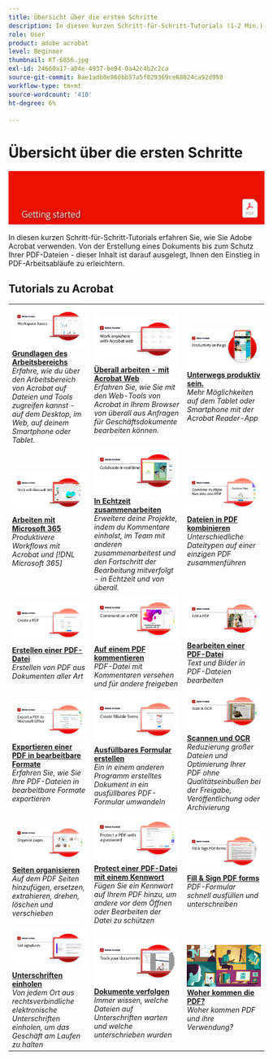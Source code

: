 ```yaml
---
title: Übersicht über die ersten Schritte
description: In diesen kurzen Schritt-für-Schritt-Tutorials (1-2 Min.) erfahren Sie, wie Sie Adobe Acrobat verwenden.
role: User
product: adobe acrobat
level: Beginner
thumbnail: KT-6856.jpg
exl-id: 24660a17-a04e-4937-be94-0a42c4b2c2ca
source-git-commit: 8ae1adb0e860bb57a5f029369ce68024ca92d958
workflow-type: tm+mt
source-wordcount: '410'
ht-degree: 6%

---
```


# Übersicht über die ersten Schritte

![Acrobat - Erste Schritte](../assets/Hero-GettingStarted.png)

In diesen kurzen Schritt-für-Schritt-Tutorials erfahren Sie, wie Sie Adobe Acrobat verwenden. Von der Erstellung eines Dokuments bis zum Schutz Ihrer PDF-Dateien - dieser Inhalt ist darauf ausgelegt, Ihnen den Einstieg in PDF-Arbeitsabläufe zu erleichtern.

## Tutorials zu Acrobat

<table style="table-layout:fixed">
<tr>
  <td>
    <a href="get-to-know-the-acrobat-dc-interface.md">
      <img alt="Grundlagen des Arbeitsbereichs" src="../assets/Workspace_1280.png" />
    </a>
    <div>
    <a href="get-to-know-the-acrobat-dc-interface.md"><strong>Grundlagen des Arbeitsbereichs</strong></a>
    </div>
    <em>Erfahre, wie du über den Arbeitsbereich von Acrobat auf Dateien und Tools zugreifen kannst - auf dem Desktop, im Web, auf deinem Smartphone oder Tablet.</em>
    <br>
  </td>
  <td>
    <a href="acrobatweb.md">
      <img alt="Überall arbeiten - mit Acrobat Web" src="../assets/Acrobatweb_1280.png" />
    </a>
    <div>
    <a href="acrobatweb.md"><strong>Überall arbeiten - mit Acrobat Web</strong></a>
    </div>
    <em>Erfahren Sie, wie Sie mit den Web-Tools von Acrobat in Ihrem Browser von überall aus Anfragen für Geschäftsdokumente bearbeiten können.</em>
    <br>
  </td>
  <td>
    <a href="productivity.md">
      <img alt="Unterwegs produktiv sein." src="../assets/Productivity_1280.png" />
    </a>
    <div>
     <a href="productivity.md"><strong>Unterwegs produktiv sein.</strong></a>
    </div>
    <em>Mehr Möglichkeiten auf dem Tablet oder Smartphone mit der Acrobat Reader-App</em>
    <br>
  </td>
</tr>
<tr>
   <td>
    <a href="../integrate/integrate-overview.md#microsoft">
      <img alt="Arbeiten mit Microsoft 365" src="../assets/WorkMicrosoft365_1280.png" />
    </a>
    <div>
     <a href="../integrate/integrate-overview.md#microsoft"><strong>Arbeiten mit Microsoft 365</strong></a>
    </div>
    <em>Produktivere Workflows mit Acrobat und [!DNL Microsoft 365]</em>
    <br>
  </td>
  <td>
    <a href="collaborate.md">
      <img alt="In Echtzeit zusammenarbeiten" src="../assets/Collaborate_1280.png" />
    </a>
    <div>
     <a href="collaborate.md"><strong>In Echtzeit zusammenarbeiten</strong></a>
    </div>
    <em>Erweitere deine Projekte, indem du Kommentare einholst, im Team mit anderen zusammenarbeitest und den Fortschritt der Bearbeitung mitverfolgt - in Echtzeit und von überall.</em>
    <br>
  </td>
  <td>
    <a href="combine-to-pdf.md">
      <img alt="Combine Files auf PDF" src="../assets/Combine.jpg" />
    </a>
    <div>
     <a href="combine-to-pdf.md"><strong>Dateien in PDF kombinieren</strong></a>
    </div>
    <em>Unterschiedliche Dateitypen auf einer einzigen PDF zusammenführen</em>
    <br>
  </td>
</tr>
<tr>
  <td>
    <a href="create-pdf.md">
      <img alt="PDF-Dateien erstellen" src="../assets/Create.jpg" />
    </a>
    <div>
    <a href="create-pdf.md"><strong>Erstellen einer PDF-Datei</strong></a>
    </div>
    <em>Erstellen von PDF aus Dokumenten aller Art</em>
    <br>
  </td>
 <td>
    <a href="comment-on-pdf-files.md">
      <img alt="Auf einem PDF kommentieren" src="../assets/Comment.jpg" />
    </a>
    <div>
    <a href="comment-on-pdf-files.md"><strong>Auf einem PDF kommentieren</strong></a>
    </div>
    <em>PDF-Datei mit Kommentaren versehen und für andere freigeben</em>
    <br>
  </td>
  <td>
    <a href="edit-pdf.md">
      <img alt="Bearbeiten einer PDF-Datei" src="../assets/Edit.jpg" />
    </a>
    <div>
    <a href="edit-pdf.md"><strong>Bearbeiten einer PDF-Datei</strong></a>
    </div>
    <em>Text und Bilder in PDF-Dateien bearbeiten</em>
    <br>
  </td>
</tr>
<tr>
  <td>
    <a href="export-pdf.md">
      <img alt="Exportieren einer PDF in bearbeitbare Formate" src="../assets/Export.jpg" />
    </a>
    <div>
    <a href="export-pdf.md"><strong>Exportieren einer PDF in bearbeitbare Formate</strong></a>
    </div>
    <em>Erfahren Sie, wie Sie Ihre PDF-Dateien in bearbeitbare Formate exportieren</em>
    <br>
  </td>
  <td>
    <a href="create-fillable-forms.md">
      <img alt="Ausfüllbares Formular erstellen" src="../assets/Form_1280.png" />
    </a>
    <div>
    <a href="create-fillable-forms.md"><strong>Ausfüllbares Formular erstellen</strong></a>
    </div>
    <em>Ein in einem anderen Programm erstelltes Dokument in ein ausfüllbares PDF-Formular umwandeln</em>
    <br>
  </td>
  <td>
    <a href="scan-and-ocr.md">
      <img alt="Scannen und OCR" src="../assets/Scan.jpg" />
    </a>
    <div>
    <a href="scan-and-ocr.md"><strong>Scannen und OCR</strong></a>
    </div>
    <em>Reduzierung großer Dateien und Optimierung Ihrer PDF ohne Qualitätseinbußen bei der Freigabe, Veröffentlichung oder Archivierung</em>
    <br>
  </td>
</tr>
<tr>
 <td>
    <a href="organize.md">
      <img alt="Seiten organisieren" src="../assets/Organize.jpg" />
    </a>
    <div>
    <a href="organize.md"><strong>Seiten organisieren</strong></a>
    </div>
    <em>Auf dem PDF Seiten hinzufügen, ersetzen, extrahieren, drehen, löschen und verschieben</em>
    <br>
  </td>
  <td>
    <a href="password-protect.md">
      <img alt="Protect einer PDF-Datei mit einem Kennwort" src="../assets/Protect.jpg" />
    </a>
    <div>
    <a href="password-protect.md"><strong>Protect einer PDF-Datei mit einem Kennwort</strong></a>
    </div>
    <em>Fügen Sie ein Kennwort auf Ihrem PDF hinzu, um andere vor dem Öffnen oder Bearbeiten der Datei zu schützen</em>
    <br>
  </td>
  <td>
    <a href="fill-and-sign.md">
      <img alt="PDF-Formular ausfüllen und unterschreiben" src="../assets/FillSign_1280.png" />
    </a>
    <div>
    <a href="fill-and-sign.md"><strong>Fill &amp; Sign PDF forms</strong></a>
    </div>
    <em>PDF-Formular schnell ausfüllen und unterschreiben</em>
    <br>
  </td>
</tr>
<tr>
  <td>
    <a href="signatures.md">
      <img alt="Unterschriften einholen" src="../assets/Signatures_1280.png" />
    </a>
    <div>
    <a href="signatures.md"><strong>Unterschriften einholen</strong></a>
    </div>
    <em>Von jedem Ort aus rechtsverbindliche elektronische Unterschriften einholen, um das Geschäft am Laufen zu halten</em>
    <br>
  </td>
  <td>
    <a href="track.md">
      <img alt="Dokumente verfolgen" src="../assets/Track_1280.png" />
    </a>
    <div>
    <a href="track.md"><strong>Dokumente verfolgen</strong></a>
    </div>
    <em>Immer wissen, welche Dateien auf Unterschriften warten und welche unterschrieben wurden</em>
    <br>
  </td>
   <td>
    <a href="where-do-pdfs-come-from.md">
      <img alt="Woher kommen die PDF?" src="../assets/WherePDFs.jpg" />
    </a>
    <div>
    <a href="where-do-pdfs-come-from.md"><strong>Woher kommen die PDF?</strong></a>
    </div>
    <em>Woher kommen PDF und ihre Verwendung?</em>
    <br>
  </td>
</tr>
</table>
